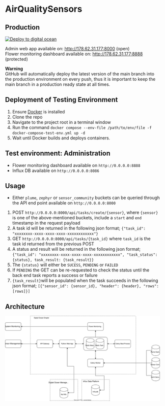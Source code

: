 # AirQualitySensors

## Production

[![Deploy to digital ocean](https://github.com/AstonAirQuality/AirQualitySensors/actions/workflows/digital-ocean.yml/badge.svg?branch=main)](https://github.com/AstonAirQuality/AirQualitySensors/actions/workflows/digital-ocean.yml)

Admin web app available on: http://178.62.31.177:8000 (open)  
Flower monitoring dashboard available on: http://178.62.31.177:8888 (protected)

**Warning**  
GitHub will automatically deploy the latest version of the main branch into the production environment on every push,
thus it is important to keep the main branch in a production ready state at all times.

## Deployment of Testing Environment

1. Ensure [Docker](https://www.docker.com/) is installed
2. Clone the repo
3. Navigate to the project root in a terminal window
4. Run the command ```docker compose --env-file /path/to/env/file -f docker-compose-test-env.yml up -d```
5. Wait until Docker builds and deploys containers.

## Test environment: Administration

- Flower monitoring dashboard available on ```http://0.0.0.0:8888```
- Influx DB available on ```http://0.0.0.0:8086```

## Usage

- Either ```plume```, ```zephyr``` or ```sensor_community``` buckets can be queried through the API end point available
  on ```http://0.0.0.0:8000```

1. POST ```http://0.0.0.0:8000/api/tasks/create/{sensor}```, where ```{sensor}``` is one of the above-mentioned buckets,
   include a ```start``` and ```end``` timestamp in the request payload
2. A task id will be returned in the following json format; ```{"task_id": "xxxxxxxx-xxxx-xxxx-xxxx-xxxxxxxxxxxx"}```
3. GET ```http://0.0.0.0:8000/api/tasks/{task_id}``` where ```task_id``` is the task id returned from the previous
   POST
4. A status and result will be returned in the following json
   format; ```{"task_id": "xxxxxxxx-xxxx-xxxx-xxxx-xxxxxxxxxxxx", "task_status": {status}, task_result: {task_result}}```
5. The ```{status}``` will either be ```SUCESS```, ```PENDING``` or ```FAILED```
6. If ```PENDING``` the GET can be re-requested to check the status until the back end task reports a success or failure
7. ```{task_result}```will be populated when the task succeeds in the following json
   format; ```[{"sensor_id": {sensor_id}, "header": {header}, "rows": [rows]}]```

## Architecture

![architecture](./docs/desgin.svg)